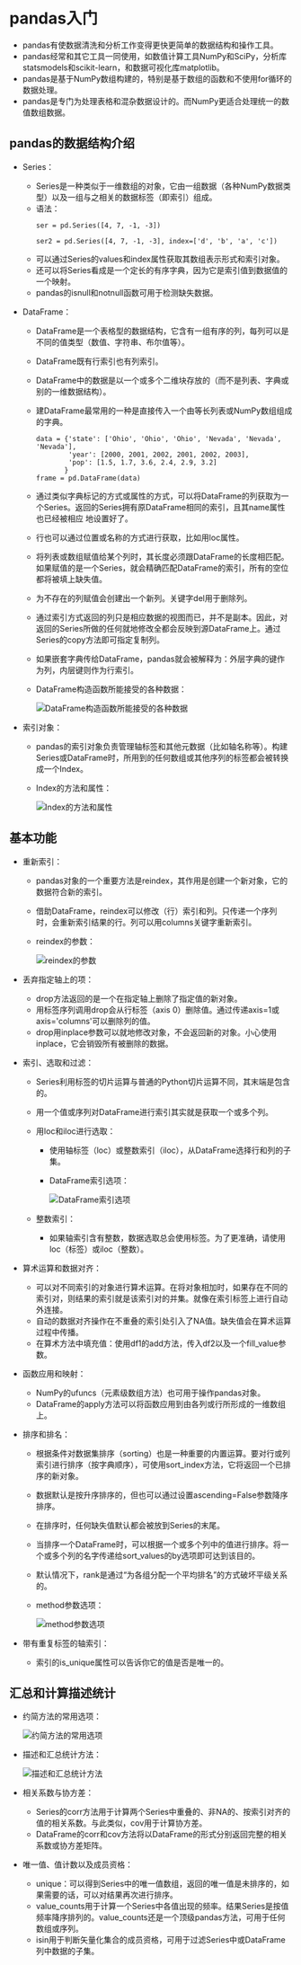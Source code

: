 # pandas入门

  - pandas有使数据清洗和分析工作变得更快更简单的数据结构和操作工具。
  - pandas经常和其它工具一同使用，如数值计算工具NumPy和SciPy，分析库statsmodels和scikit-learn，和数据可视化库matplotlib。
  - pandas是基于NumPy数组构建的，特别是基于数组的函数和不使用for循环的数据处理。
  - pandas是专门为处理表格和混杂数据设计的。而NumPy更适合处理统一的数值数组数据。
  
## pandas的数据结构介绍

  - Series：
    - Series是一种类似于一维数组的对象，它由一组数据（各种NumPy数据类型）以及一组与之相关的数据标签（即索引）组成。
    - 语法：
      ```
      ser = pd.Series([4, 7, -1, -3])
      ```
      ```
      ser2 = pd.Series([4, 7, -1, -3], index=['d', 'b', 'a', 'c'])
      ```
    - 可以通过Series的values和index属性获取其数组表示形式和索引对象。
    - 还可以将Series看成是一个定长的有序字典，因为它是索引值到数据值的一个映射。
    - pandas的isnull和notnull函数可用于检测缺失数据。
  - DataFrame：
    - DataFrame是一个表格型的数据结构，它含有一组有序的列，每列可以是不同的值类型（数值、字符串、布尔值等）。
    - DataFrame既有行索引也有列索引。
    - DataFrame中的数据是以一个或多个二维块存放的（而不是列表、字典或别的一维数据结构）。
    - 建DataFrame最常用的一种是直接传入一个由等长列表或NumPy数组组成的字典。
      ```
      data = {'state': ['Ohio', 'Ohio', 'Ohio', 'Nevada', 'Nevada', 'Nevada'],
              'year': [2000, 2001, 2002, 2001, 2002, 2003],
              'pop': [1.5, 1.7, 3.6, 2.4, 2.9, 3.2]
             }
      frame = pd.DataFrame(data)
      ```
    - 通过类似字典标记的方式或属性的方式，可以将DataFrame的列获取为一个Series。返回的Series拥有原DataFrame相同的索引，且其name属性也已经被相应
地设置好了。
    - 行也可以通过位置或名称的方式进行获取，比如用loc属性。
    - 将列表或数组赋值给某个列时，其长度必须跟DataFrame的长度相匹配。如果赋值的是一个Series，就会精确匹配DataFrame的索引，所有的空位都将被填上缺失值。
    - 为不存在的列赋值会创建出一个新列。关键字del用于删除列。
    - 通过索引方式返回的列只是相应数据的视图而已，并不是副本。因此，对返回的Series所做的任何就地修改全都会反映到源DataFrame上。通过Series的copy方法即可指定复制列。
    - 如果嵌套字典传给DataFrame，pandas就会被解释为：外层字典的键作为列，内层键则作为行索引。
    - DataFrame构造函数所能接受的各种数据：
    
      ![DataFrame构造函数所能接受的各种数据](./图片/DataFrame构造函数所能接受的各种数据.PNG)
      
  - 索引对象：
    - pandas的索引对象负责管理轴标签和其他元数据（比如轴名称等）。构建Series或DataFrame时，所用到的任何数组或其他序列的标签都会被转换成一个Index。
    - Index的方法和属性：
    
      ![Index的方法和属性](./图片/Index的方法和属性.PNG)
    
## 基本功能

  - 重新索引：
    - pandas对象的一个重要方法是reindex，其作用是创建一个新对象，它的数据符合新的索引。
    - 借助DataFrame，reindex可以修改（行）索引和列。只传递一个序列时，会重新索引结果的行。列可以用columns关键字重新索引。
    - reindex的参数：

      ![reindex的参数](./图片/reindex的参数.PNG)
    
  - 丢弃指定轴上的项：
    - drop方法返回的是一个在指定轴上删除了指定值的新对象。
    - 用标签序列调用drop会从行标签（axis 0）删除值。通过传递axis=1或axis='columns'可以删除列的值。
    - drop用inplace参数可以就地修改对象，不会返回新的对象。小心使用inplace，它会销毁所有被删除的数据。
  - 索引、选取和过滤：
    - Series利用标签的切片运算与普通的Python切片运算不同，其末端是包含的。
    - 用一个值或序列对DataFrame进行索引其实就是获取一个或多个列。
    - 用loc和iloc进行选取：
      - 使用轴标签（loc）或整数索引（iloc），从DataFrame选择行和列的子集。
      - DataFrame索引选项：
      
        ![DataFrame索引选项](./图片/DataFrame索引选项.PNG)
    
    - 整数索引：
      - 如果轴索引含有整数，数据选取总会使用标签。为了更准确，请使用loc（标签）或iloc（整数）。
  - 算术运算和数据对齐：
    - 可以对不同索引的对象进行算术运算。在将对象相加时，如果存在不同的索引对，则结果的索引就是该索引对的并集。就像在索引标签上进行自动外连接。
    - 自动的数据对齐操作在不重叠的索引处引入了NA值。缺失值会在算术运算过程中传播。
    - 在算术方法中填充值：使用df1的add方法，传入df2以及一个fill_value参数。
  - 函数应用和映射：
    - NumPy的ufuncs（元素级数组方法）也可用于操作pandas对象。
    - DataFrame的apply方法可以将函数应用到由各列或行所形成的一维数组上。
  - 排序和排名：
    - 根据条件对数据集排序（sorting）也是一种重要的内置运算。要对行或列索引进行排序（按字典顺序），可使用sort_index方法，它将返回一个已排序的新对象。
    - 数据默认是按升序排序的，但也可以通过设置ascending=False参数降序排序。
    - 在排序时，任何缺失值默认都会被放到Series的末尾。
    - 当排序一个DataFrame时，可以根据一个或多个列中的值进行排序。将一个或多个列的名字传递给sort_values的by选项即可达到该目的。
    - 默认情况下，rank是通过“为各组分配一个平均排名”的方式破坏平级关系的。
    - method参数选项：
    
      ![method参数选项](./图片/method参数选项.PNG)
      
  - 带有重复标签的轴索引：
    - 索引的is_unique属性可以告诉你它的值是否是唯一的。
  
## 汇总和计算描述统计

  - 约简方法的常用选项：
  
    ![约简方法的常用选项](./图片/约简方法的常用选项.PNG)
    
  - 描述和汇总统计方法：
  
    ![描述和汇总统计方法](./图片/描述和汇总统计方法.PNG)
    
  - 相关系数与协方差：
    - Series的corr方法用于计算两个Series中重叠的、非NA的、按索引对齐的值的相关系数。与此类似，cov用于计算协方差。
    - DataFrame的corr和cov方法将以DataFrame的形式分别返回完整的相关系数或协方差矩阵。
  - 唯一值、值计数以及成员资格：
    
    - unique：可以得到Series中的唯一值数组，返回的唯一值是未排序的，如果需要的话，可以对结果再次进行排序。
    - value_counts用于计算一个Series中各值出现的频率。结果Series是按值频率降序排列的。value_counts还是一个顶级pandas方法，可用于任何数组或序列。
    - isin用于判断矢量化集合的成员资格，可用于过滤Series中或DataFrame列中数据的子集。
    
 
